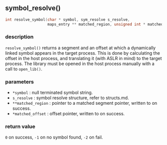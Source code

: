 ## symbol\_resolve()

```c
int resolve_symbol(char * symbol, sym_resolve s_resolve,
                   maps_entry ** matched_region, unsigned int * matched_offset);
```

### description
`resolve_symbol()` returns a segment and an offset at which a dynamically linked symbol appears in the target process. This is done by calculating the offset in the host process, and translating it (with ASLR in mind) to the target process. The library must be opened in the host process manually with a call to `open_lib()`.

### parameters
- `*symbol`          : null terminated symbol string.
- `s_resolve`        : symbol resolve structure, refer to structs.md.
- `**matched_region` : pointer to a matched segment pointer, written to on success.
- `*matched_offset`  : offset pointer, written to on success.

### return value
`0` on success, `-1` on no symbol found, `-2` on fail.
